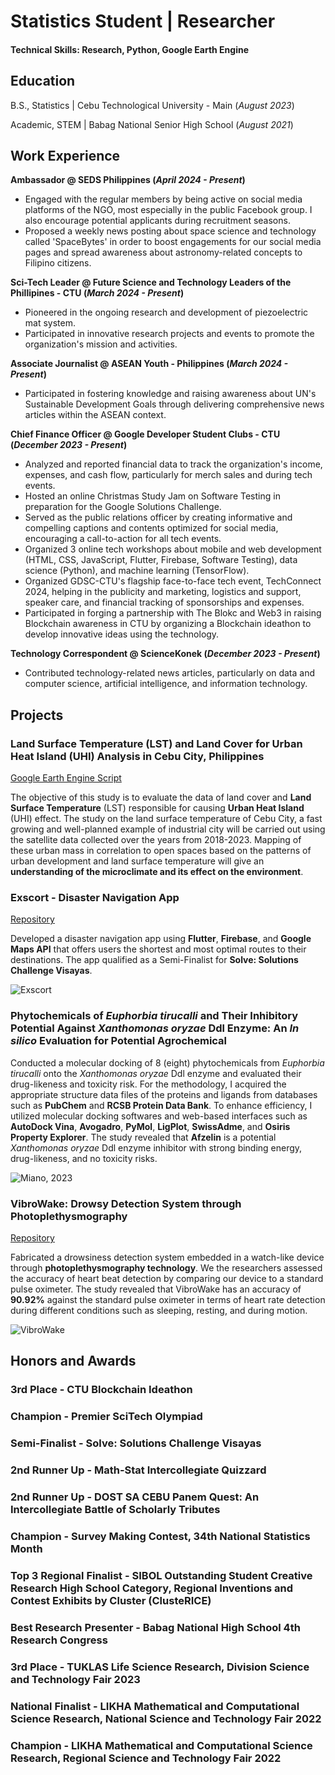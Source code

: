 # Statistics Student | Researcher

#### Technical Skills: Research, Python, Google Earth Engine

## Education

B.S., Statistics | Cebu Technological University - Main (_August 2023_)

Academic, STEM | Babag National Senior High School (_August 2021_)

## Work Experience
**Ambassador @ SEDS Philippines (_April 2024 - Present_)**
- Engaged with the regular members by being active on social media platforms of the NGO, most especially in the public Facebook group. I also encourage potential applicants during recruitment seasons.
- Proposed a weekly news posting about space science and technology called 'SpaceBytes' in order to boost engagements for our social media pages and spread awareness about astronomy-related concepts to Filipino citizens.

**Sci-Tech Leader @ Future Science and Technology Leaders of the Phillipines - CTU (_March 2024 - Present_)**
- Pioneered in the ongoing research and development of piezoelectric mat system. 
- Participated in innovative research projects and events to promote the organization's mission and activities.
  
**Associate Journalist @ ASEAN Youth - Philippines (_March 2024 - Present_)**
- Participated in fostering knowledge and raising awareness about UN's Sustainable Development Goals through delivering comprehensive news articles within the ASEAN context.

**Chief Finance Officer @ Google Developer Student Clubs - CTU (_December 2023 - Present_)**
- Analyzed and reported financial data to track the organization's income, expenses, and cash flow, particularly for merch sales and during tech events. 
- Hosted an online Christmas Study Jam on Software Testing in preparation for the Google Solutions Challenge.
- Served as the public relations officer by creating informative and compelling captions and contents optimized for social media, encouraging a call-to-action for all tech events.
- Organized 3 online tech workshops about mobile and web development (HTML, CSS, JavaScript, Flutter, Firebase, Software Testing), data science (Python), and machine learning (TensorFlow). 
- Organized GDSC-CTU's flagship face-to-face tech event, TechConnect 2024, helping in the publicity and marketing, logistics and support, speaker care, and financial tracking of sponsorships and expenses.
- Participated in forging a partnership with The Blokc and Web3 in raising Blockchain awareness in CTU by organizing a Blockchain ideathon to develop innovative ideas using the technology.

**Technology Correspondent @ ScienceKonek (_December 2023 - Present_)**
- Contributed technology-related news articles, particularly on data and computer science, artificial intelligence, and information technology.

## Projects

### Land Surface Temperature (LST) and Land Cover for Urban Heat Island (UHI) Analysis in Cebu City, Philippines

[Google Earth Engine Script](https://code.earthengine.google.com/d5b53a4438468c438273f85469d87002)


The objective of this study is to evaluate the data of land cover and **Land Surface Temperature** (LST) responsible for causing **Urban Heat Island** (UHI) effect. The study on the land surface temperature of Cebu City, a fast growing and well-planned example of industrial city will be carried out using the satellite data collected over the years from 2018-2023. Mapping of these urban mass in correlation to open spaces based on the patterns of urban development and land surface temperature will give an **understanding of the microclimate and its effect on the environment**.


### Exscort - Disaster Navigation App

[Repository](https://github.com/ddextroo/exscort)

Developed a disaster navigation app using **Flutter**, **Firebase**, and **Google Maps API** that offers users the shortest and most optimal routes to their destinations. The app qualified as a Semi-Finalist for **Solve: Solutions Challenge Visayas**.

![Exscort](/assets/ex_scort.png)

### Phytochemicals of _Euphorbia tirucalli_ and Their Inhibitory Potential Against _Xanthomonas oryzae_ Ddl Enzyme: An _In silico_ Evaluation for Potential Agrochemical

Conducted a molecular docking of 8 (eight) phytochemicals from _Euphorbia tirucalli_ onto the _Xanthomonas oryzae_ Ddl enzyme and evaluated their drug-likeness and toxicity risk. For the methodology, I acquired the appropriate structure data files of the proteins and ligands from databases such as **PubChem** and **RCSB Protein Data Bank**. To enhance efficiency, I utilized molecular docking softwares and web-based interfaces such as **AutoDock Vina**, **Avogadro**, **PyMol**, **LigPlot**, **SwissAdme**, and **Osiris Property Explorer**. The study revealed that **Afzelin** is a potential _Xanthomonas oryzae_ Ddl enzyme inhibitor with strong binding energy, drug-likeness, and no toxicity risks.

![Miano, 2023](/assets/in_silico.jpg)

### VibroWake: Drowsy Detection System through Photoplethysmography

[Repository](https://github.com/j-rowenmiano/drowsy-detection-through-ppg)

Fabricated a drowsiness detection system embedded in a watch-like device through **photoplethysmography technology**. We the researchers assessed the accuracy of heart beat detection by comparing our device to a standard pulse oximeter. The study revealed that VibroWake has an accuracy of **90.92%** against the standard pulse oximeter in terms of heart rate detection during different conditions such as sleeping, resting, and during motion.

![VibroWake](/assets/vibro_wake.png)



## Honors and Awards

### 3rd Place - CTU Blockchain Ideathon

### Champion - Premier SciTech Olympiad

### Semi-Finalist - Solve: Solutions Challenge Visayas

### 2nd Runner Up - Math-Stat Intercollegiate Quizzard

### 2nd Runner Up - DOST SA CEBU Panem Quest: An Intercollegiate Battle of Scholarly Tributes

### Champion - Survey Making Contest, 34th National Statistics Month

### Top 3 Regional Finalist - SIBOL Outstanding Student Creative Research High School Category, Regional Inventions and Contest Exhibits by Cluster (ClusteRICE)

### Best Research Presenter - Babag National High School 4th Research Congress

### 3rd Place - TUKLAS Life Science Research, Division Science and Technology Fair 2023

### National Finalist - LIKHA Mathematical and Computational Science Research, National Science and Technology Fair 2022

### Champion - LIKHA Mathematical and Computational Science Research, Regional Science and Technology Fair 2022

